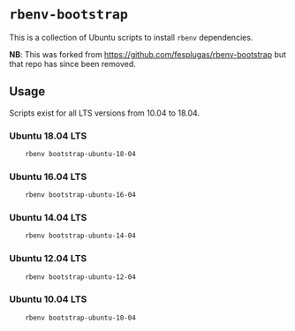 # `rbenv-bootstrap`

This is a collection of Ubuntu scripts to install `rbenv` dependencies.

**NB**: This was forked from https://github.com/fesplugas/rbenv-bootstrap but that repo has since been removed.

## Usage
Scripts exist for all LTS versions from 10.04 to 18.04.

### Ubuntu 18.04 LTS
```bash
    rbenv bootstrap-ubuntu-18-04
```

### Ubuntu 16.04 LTS
```bash
    rbenv bootstrap-ubuntu-16-04
```

### Ubuntu 14.04 LTS
```bash
    rbenv bootstrap-ubuntu-14-04
```

### Ubuntu 12.04 LTS
```bash
    rbenv bootstrap-ubuntu-12-04
```

### Ubuntu 10.04 LTS
```bash
    rbenv bootstrap-ubuntu-10-04
```
